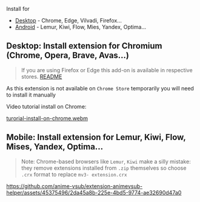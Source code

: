 Install for
- [Desktop](#desktop) - Chrome, Edge, Vilvadi, Firefox...
- [Android](#android) - Lemur, Kiwi, Flow, Mies, Yandex, Optima...

## Desktop: Install extension for Chromium (Chrome, Opera, Brave, Avas...) <span id="desktop"></span>

> If you are using Firefox or Edge this add-on is available in respective stores. [README](./README.md)

As this extension is not available on `Chrome Store` temporarily you will need to install it manually

Video tutorial install on Chrome:

[turorial-install-on-chrome.webm](https://user-images.githubusercontent.com/45375496/203483733-70d6f484-8dee-4b88-bfe0-e57567903f0c.webm)

## Mobile: Install extension for Lemur, Kiwi, Flow, Mises, Yandex, Optima... <span id="android"></span>

> Note: Chrome-based browsers like `Lemur`, `Kiwi` make a silly mistake: they remove extensions installed from `.zip` themselves so choose `.crx` format to replace `mv3- extension.crx`

https://github.com/anime-vsub/extension-animevsub-helper/assets/45375496/2da45a8b-225e-4bd5-9774-ae32690d47a0

